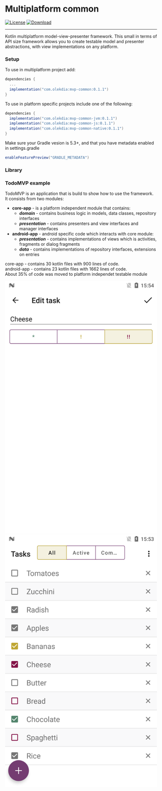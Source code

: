 # Multiplatform common

[![License](https://img.shields.io/badge/License-Apache%202.0-blue.svg)](https://opensource.org/licenses/Apache-2.0) 
[ ![Download](https://api.bintray.com/packages/olekdia/olekdia/multiplatform-mvp/images/download.svg?version=0.1.1) ](https://bintray.com/olekdia/olekdia/multiplatform-mvp/0.1.1/link)

---

Kotlin multiplatform model-view-presenter framework.
This small in terms of API size framework allows you to create testable model and presenter abstractions, with view implementations on any platform.


### Setup

To use in multiplatform project add:

```gradle
dependencies {
  ...
  implementation("com.olekdia:mvp-common:0.1.1")
}
```

To use in platform specific projects include one of the following:
```gradle
dependencies {
  implementation("com.olekdia:mvp-common-jvm:0.1.1")
  implementation("com.olekdia:mvp-common-js:0.1.1")
  implementation("com.olekdia:mvp-common-native:0.1.1")
}
```

Make sure your Gradle vesion is 5.3+, and that you have metadata enabled in settings.gradle

```gradle
enableFeaturePreview("GRADLE_METADATA")
```

### Library

### TodoMVP example

TodoMVP is an application that is build to show how to use the framework.
It consists from two modules:
* **core-app** - is a platform independent module that contains:
  * _**domain**_ - contains business logic in models, data classes, repository interfaces
  * _**presentation**_ - contains presenters and view interfaces and manager interfaces
* **android-app** - android specific code which interacts with core module:
  * _**presentation**_ - contains implementations of views which is activities, fragments or dialog fragments
  * _**data**_ - contains implementations of repository interfaces, extensions on entries
  
core-app - contains 30 kotlin files with 900 lines of code.  
android-app - contains 23 kotlin files with 1662 lines of code.  
About 35% of code was moved to platform independet testable module
   
![TodoMVP edit task](assets/todomvp_edit.png) 
![TodoMVP task list](assets/todomvp_list.png)    